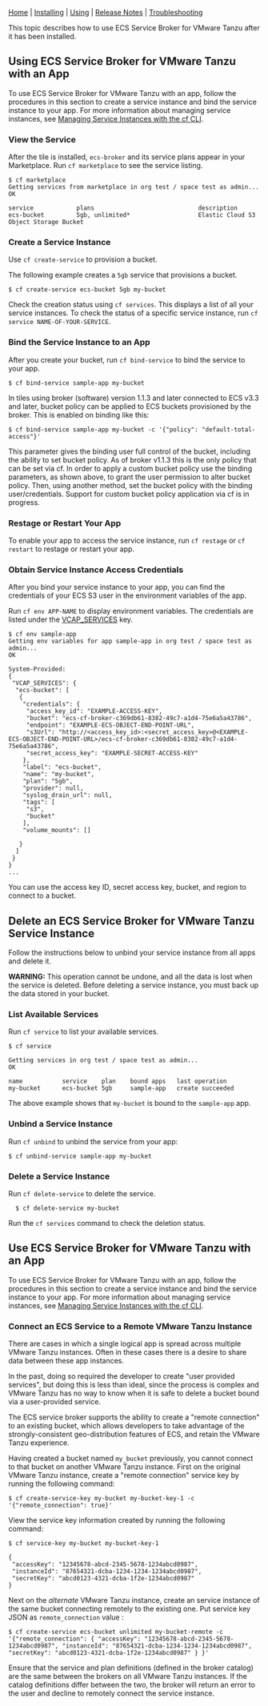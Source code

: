 [Home](/docs/index.md) | [Installing](/docs/installing.md) | [Using](/docs/usage.md) | [Release Notes](/docs/release-notes.md) | [Troubleshooting](/docs/troubleshooting.md)

This topic describes how to use ECS Service Broker for VMware Tanzu after it has been installed.

## <a id='using'></a> Using ECS Service Broker for VMware Tanzu with an App

To use ECS Service Broker for VMware Tanzu with an app, follow the procedures in this section to create a service instance and bind the service instance to your app. For more information about managing service instances, see [Managing Service Instances with the cf CLI](https://docs.pivotal.io/pivotalcf/devguide/services/managing-services.html).

### <a id="list"></a> View the Service

After the tile is installed, `ecs-broker` and its service plans appear in your Marketplace. Run `cf marketplace` to see the service listing.

```
$ cf marketplace
Getting services from marketplace in org test / space test as admin...
OK

service            plans                             description
ecs-bucket         5gb, unlimited*                   Elastic Cloud S3 Object Storage Bucket
```

### <a id="create"></a> Create a Service Instance

Use `cf create-service` to provision a bucket.

The following example creates a `5gb` service that provisions a bucket.

```
$ cf create-service ecs-bucket 5gb my-bucket
```

Check the creation status using `cf services`. This displays a list of all your service instances. To check the status of a specific service instance, run `cf service NAME-OF-YOUR-SERVICE`.

### <a id="bind"></a> Bind the Service Instance to an App

After you create your bucket, run `cf bind-service` to bind the service to your app.

```
$ cf bind-service sample-app my-bucket
```

In tiles using broker (software) version 1.1.3 and later connected to ECS v3.3 and later, bucket policy can be applied to ECS buckets provisioned by the broker. This is enabled on binding like this:

```
$ cf bind-service sample-app my-bucket -c '{"policy": "default-total-access"}'
```

This parameter gives the binding user full control of the bucket, including the ability to set bucket policy. As of broker v1.1.3 this is the only policy that can be set via cf.
In order to apply a custom bucket policy use the binding parameters, as shown above, to grant the user permission to alter bucket policy. Then, using another method, set the bucket policy with the binding user/credentials.
Support for custom bucket policy application via cf is in progress.

### <a id="restart"></a> Restage or Restart Your App

To enable your app to access the service instance, run `cf restage` or `cf restart` to restage or restart your app.

### <a id="obtain"></a> Obtain Service Instance Access Credentials

After you bind your service instance to your app, you can find the credentials of your ECS S3 user in the environment variables of the app.

Run `cf env APP-NAME` to display environment variables. The credentials are listed under the [VCAP_SERVICES](https://docs.pivotal.io/pivotalcf/devguide/deploy-apps/environment-variable.html#VCAP-SERVICES) key.

```
$ cf env sample-app
Getting env variables for app sample-app in org test / space test as admin...
OK

System-Provided:
{
 "VCAP_SERVICES": {
  "ecs-bucket": [
   {
    "credentials": {
     "access_key_id": "EXAMPLE-ACCESS-KEY",
     "bucket": "ecs-cf-broker-c369db61-8382-49c7-a1d4-75e6a5a43786",
     "endpoint": "EXAMPLE-ECS-OBJECT-END-POINT-URL",
     "s3Url": "http://<access_key_id>:<secret_access_key>@<EXAMPLE-ECS-OBJECT-END-POINT-URL>/ecs-cf-broker-c369db61-8382-49c7-a1d4-75e6a5a43786",
     "secret_access_key": "EXAMPLE-SECRET-ACCESS-KEY"
    },
    "label": "ecs-bucket",
    "name": "my-bucket",
    "plan": "5gb",
    "provider": null,
    "syslog_drain_url": null,
    "tags": [
     "s3",
     "bucket"
    ],
    "volume_mounts": []

   }
  ]
 }
}
...
```

You can use the access key ID, secret access key, bucket, and region to connect to a bucket.


## <a id='deleting'></a> Delete an ECS Service Broker for VMware Tanzu Service Instance

Follow the instructions below to unbind your service instance from all apps and delete it.

<p class="note warning"><strong>WARNING:</strong> This operation cannot be undone, and all the data is lost when the service is deleted. Before deleting a service instance, you must back up the data stored in your bucket.</p>

### <a id="list2"></a> List Available Services

Run `cf service` to list your available services.

```
$ cf service

Getting services in org test / space test as admin...
OK

name           service    plan    bound apps   last operation
my-bucket      ecs-bucket 5gb     sample-app   create succeeded
```

The above example shows that `my-bucket` is bound to the `sample-app` app.

### <a id="unbind"></a> Unbind a Service Instance

Run `cf unbind` to unbind the service from your app:

```
$ cf unbind-service sample-app my-bucket
```

### <a id="delete"></a> Delete a Service Instance

Run `cf delete-service` to delete the service.

```
  $ cf delete-service my-bucket
```

Run the `cf services` command to check the deletion status.


## <a id='using'></a> Use ECS Service Broker for VMware Tanzu with an App

To use ECS Service Broker for VMware Tanzu with an app, follow the procedures in this section to create a service instance and bind the service instance to your app. For more information about managing service instances,
see [Managing Service Instances with the cf CLI](https://docs.pivotal.io/pivotalcf/devguide/services/managing-services.html).

### <a id="remote"></a> Connect an ECS Service to a Remote VMware Tanzu Instance

There are cases in which a single logical app is spread across multiple VMware Tanzu instances. Often in these cases there is a desire to share data between these app instances.

In the past, doing so required the developer to create "user provided services", but doing this is less than ideal, since the process is complex and VMware Tanzu has no way to know when it is safe to delete a bucket bound via a user-provided service.

The ECS service broker supports the ability to create a "remote connection" to an existing bucket, which allows developers to take advantage of the strongly-consistent geo-distribution features of ECS, and retain the VMware Tanzu experience.

Having created a bucket named `my_bucket` previously, you cannot connect to that bucket on another VMware Tanzu instance. First on the original VMware Tanzu instance, create a "remote connection" service key by running the following command:

```
$ cf create-service-key my-bucket my-bucket-key-1 -c '{"remote_connection": true}'
```

View the service key information created by running the following command:

```
$ cf service-key my-bucket my-bucket-key-1

{
 "accessKey": "12345678-abcd-2345-5678-1234abcd0987",
 "instanceId": "87654321-dcba-1234-1234-1234abcd0987",
 "secretKey": "abcd0123-4321-dcba-1f2e-1234abcd0987"
}
```

Next on the _alternate_ VMware Tanzu instance, create an service instance of the same bucket connecting remotely to the existing one. Put service key JSON as `remote_connection` value :

```
$ cf create-service ecs-bucket unlimited my-bucket-remote -c '{"remote_connection": { "accessKey": "12345678-abcd-2345-5678-1234abcd0987", "instanceId": "87654321-dcba-1234-1234-1234abcd0987", "secretKey": "abcd0123-4321-dcba-1f2e-1234abcd0987" } }'
```

Ensure that the service and plan definitions (defined in the broker catalog) are the same between the brokers on all VMware Tanzu instances.
If the catalog definitions differ between the two, the broker will return an error to the user and decline to remotely connect the service instance.
